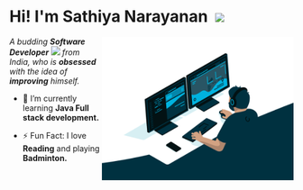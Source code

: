 # Hi! I'm Sathiya Narayanan&nbsp; <img src="https://github.com/TheDudeThatCode/TheDudeThatCode/blob/master/Assets/Mario_Hello_Big.gif" width="30px">
<img align="right" alt="Baby Astronaut GIF" src="https://github.com/Sathiya101/Sathiya101/blob/main/Assets/code.gif" width="340"/>
<p>
    <em>
        A budding <b>Software Developer</b> <img src="https://github.com/TheDudeThatCode/TheDudeThatCode/blob/master/Assets/Developer.gif" width="24px"> from India, who is <b>obsessed</b> with the idea of <b>improving</b> himself.
    </em>
</p>

- 🌱 I’m currently learning **Java Full stack development.**

- ⚡ Fun Fact: I love **Reading** and playing **Badminton.**
